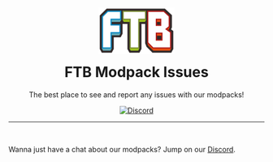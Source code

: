 <p align="center"><a href="https://feed-the-beast.com/modpack" ><img src="/.github/meta/assets/logo.svg" width="150" /></a></p>

<h1 align="center" style="margin-top: 1rem;">FTB Modpack Issues</h1>

<p  align="center">The best place to see and report any issues with our modpacks!</p>

<div  align="center">
<a href="https://ftb.team/discord"><img alt="Discord" src="https://img.shields.io/discord/372448486723158016"></a>
</div>

<hr><br>

Wanna just have a chat about our modpacks? Jump on our [Discord](https://ftb.team/discord).
